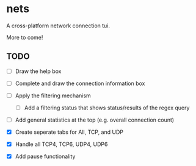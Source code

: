 # nets

A cross-platform network connection tui.

More to come!

## TODO
- [ ] Draw the help box
- [ ] Complete and draw the connection information box
- [ ] Apply the filtering mechanism
	- [ ] Add a filtering status that shows status/results of the regex query
- [ ] Add general statistics at the top (e.g. overall connection count)

- [x] Create seperate tabs for All, TCP, and UDP
- [x] Handle all TCP4, TCP6, UDP4, UDP6
- [x] Add pause functionality
